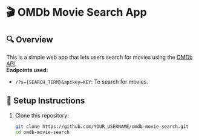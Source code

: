 # 🎬 OMDb Movie Search App

## 🔍 Overview
This is a simple web app that lets users search for movies using the [OMDb API](http://www.omdbapi.com/).  
**Endpoints used:**
- `/?s={SEARCH_TERM}&apikey=KEY`: To search for movies.

## 🚀 Setup Instructions

1. Clone this repository:
   ```bash
   git clone https://github.com/YOUR_USERNAME/omdb-movie-search.git
   cd omdb-movie-search
